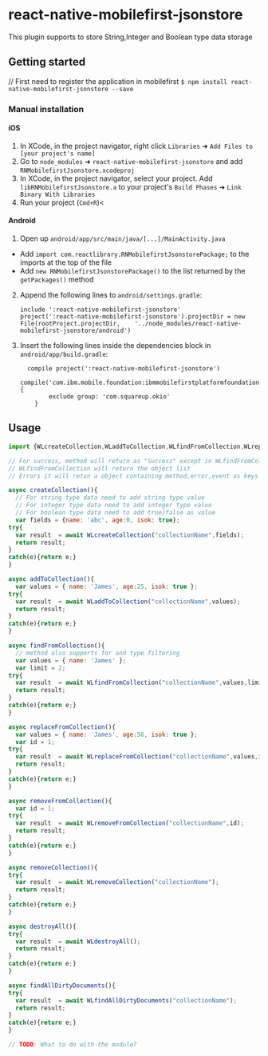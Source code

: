 
# react-native-mobilefirst-jsonstore

This plugin supports to store String,Integer and Boolean type data storage

## Getting started
// First need to register the application in mobilefirst
`$ npm install react-native-mobilefirst-jsonstore --save`

### Manual installation


#### iOS

1. In XCode, in the project navigator, right click `Libraries` ➜ `Add Files to [your project's name]`
2. Go to `node_modules` ➜ `react-native-mobilefirst-jsonstore` and add `RNMobilefirstJsonstore.xcodeproj`
3. In XCode, in the project navigator, select your project. Add `libRNMobilefirstJsonstore.a` to your project's `Build Phases` ➜ `Link Binary With Libraries`
4. Run your project (`Cmd+R`)<

#### Android

1. Open up `android/app/src/main/java/[...]/MainActivity.java`
  - Add `import com.reactlibrary.RNMobilefirstJsonstorePackage;` to the imports at the top of the file
  - Add `new RNMobilefirstJsonstorePackage()` to the list returned by the `getPackages()` method
2. Append the following lines to `android/settings.gradle`:
  	```
  	include ':react-native-mobilefirst-jsonstore'
  	project(':react-native-mobilefirst-jsonstore').projectDir = new File(rootProject.projectDir, 	'../node_modules/react-native-mobilefirst-jsonstore/android')
  	```
3. Insert the following lines inside the dependencies block in `android/app/build.gradle`:
  	```
      compile project(':react-native-mobilefirst-jsonstore')
      compile('com.ibm.mobile.foundation:ibmmobilefirstplatformfoundation:8.0.+') {
            exclude group: 'com.squareup.okio'
        }
  	```

## Usage
```javascript
import {WLcreateCollection,WLaddToCollection,WLfindFromCollection,WLreplaceFromCollection,WLremoveFromCollection,WLremoveCollection,WLdestroyAll,WLfindAllDirtyDocuments} from 'react-native-mobilefirst-jsonstore';

// For success, method will return as "Success" except in WLfindFromCollection
// WLfindFromCollection will return the object list
// Errors it will retun a object containing method,error,event as keys

async createCollection(){
  // For string type data need to add string type value
  // For integer type data need to add integer type value
  // For boolean type data need to add true/false as value
  var fields = {name: 'abc', age:0, isok: true};
try{
  var result  = await WLcreateCollection("collectionName",fields);
  return result;
}
catch(e){return e;}
}

async addToCollection(){
  var values = { name: 'James', age:25, isok: true };
try{
  var result  = await WLaddToCollection("collectionName",values);
  return result;
}
catch(e){return e;}
}

async findFromCollection(){
  // method also supports for and type filtering
  var values = { name: 'James' };
  var limit = 2;
try{
  var result  = await WLfindFromCollection("collectionName",values,limit);
  return result;
}
catch(e){return e;}
}

async replaceFromCollection(){
  var values = { name: 'James', age:56, isok: true };
  var id = 1;
try{
  var result  = await WLreplaceFromCollection("collectionName",values,id);
  return result;
}
catch(e){return e;}
}

async removeFromCollection(){
  var id = 1;
try{
  var result  = await WLremoveFromCollection("collectionName",id);
  return result;
}
catch(e){return e;}
}

async removeCollection(){
try{
  var result  = await WLremoveCollection("collectionName");
  return result;
}
catch(e){return e;}
}

async destroyAll(){
try{
  var result  = await WLdestroyAll();
  return result;
}
catch(e){return e;}
}

async findAllDirtyDocuments(){
try{
  var result  = await WLfindAllDirtyDocuments("collectionName");
  return result;
}
catch(e){return e;}
}

// TODO: What to do with the module?

```
